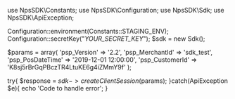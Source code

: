 use NpsSDK\Constants;
use NpsSDK\Configuration;
use NpsSDK\Sdk;
use NpsSDK\ApiException;

Configuration::environment(Constants::STAGING_ENV);
Configuration::secretKey("_YOUR_SECRET_KEY_");
$sdk = new Sdk();

$params = array(
    'psp_Version' => '2.2',
    'psp_MerchantId' => 'sdk_test',
    'psp_PosDateTime' => '2019-12-01 12:00:00',
    'psp_CustomerId' => 'K8sj5rBrGqPBczTR4LtuKE6g4iZMmY9f'
);

try{ 
    $response = $sdk->createClientSession($params); 
}catch(ApiException $e){ 
    echo 'Code to handle error'; 
} 
